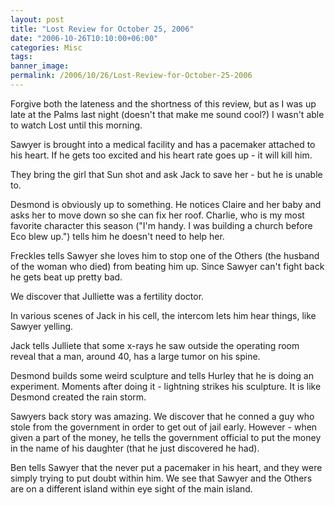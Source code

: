 ```yaml
---
layout: post
title: "Lost Review for October 25, 2006"
date: "2006-10-26T10:10:00+06:00"
categories: Misc 
tags: 
banner_image: 
permalink: /2006/10/26/Lost-Review-for-October-25-2006
---
```


Forgive both the lateness and the shortness of this review, but as I was up late at the Palms last night (doesn't that make me sound cool?) I wasn't able to watch Lost until this morning.

Sawyer is brought into a medical facility and has a pacemaker attached to his heart. If he gets too excited and his heart rate goes up - it will kill him.

They bring the girl that Sun shot and ask Jack to save her - but he is unable to.

Desmond is obviously up to something. He notices Claire and her baby and asks her to move down so she can fix her roof. Charlie, who is my most favorite character this season ("I'm handy. I was building a church before Eco blew up.") tells him he doesn't need to help her. 

Freckles tells Sawyer she loves him to stop one of the Others (the husband of the woman who died) from beating him up. Since Sawyer can't fight back he gets beat up pretty bad. 

We discover that Julliette was a fertility doctor. 

In various scenes of Jack in his cell, the intercom lets him hear things, like Sawyer yelling. 

Jack tells Julliete that some x-rays he saw outside the operating room reveal that a man, around 40, has a large tumor on his spine. 

Desmond builds some weird sculpture and tells Hurley that he is doing an experiment. Moments after doing it - lightning strikes his sculpture. It is like Desmond created the rain storm. 

Sawyers back story was amazing. We discover that he conned a guy who stole from the government in order to get out of jail early. However - when given a part of the money, he tells the government official to put the money in the name of his daughter (that he just discovered he had). 

Ben tells Sawyer that the never put a pacemaker in his heart, and they were simply trying to put doubt within him. We see that Sawyer and the Others are on a different island within eye sight of the main island.